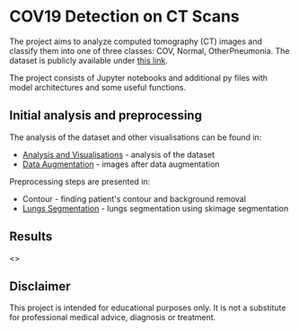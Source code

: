 # COV19 Detection on CT Scans

The project aims to analyze computed tomography (CT) images and classify them into one of three classes: COV, Normal, OtherPneumonia. The dataset is publicly available under [this link](https://github.com/m2dgithub/CT-COV19).

The project consists of Jupyter notebooks and additional py files with model architectures and some useful functions.

## Initial analysis and preprocessing

The analysis of the dataset and other visualisations can be found in:

* [Analysis and Visualisations](notebooks/Analysis-Visualisations.ipynb) - analysis of the dataset
* [Data Augmentation](notebooks/Data-Augmentation.ipynb) - images after data augmentation

Preprocessing steps are presented in:

* Contour - finding patient's contour and background removal
* [Lungs Segmentation](notebooks/Skimage-Lungs-Segmentation.ipynb) - lungs segmentation using skimage segmentation


## Results

<>

## Disclaimer

This project is intended for educational purposes only. It is not a substitute for professional medical advice, diagnosis or treatment. 
